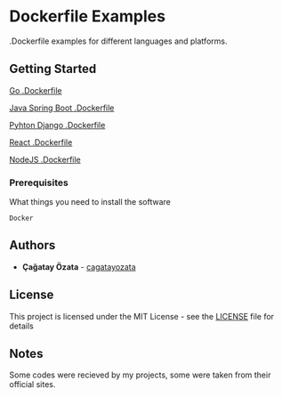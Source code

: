 # Dockerfile Examples

.Dockerfile examples for different languages and platforms.

## Getting Started

[Go .Dockerfile](https://github.com/cagatayozata/dockerfile_examples/tree/master/Go "Go .Dockerfile") 

[Java Spring Boot .Dockerfile ](https://github.com/cagatayozata/dockerfile_examples/tree/master/JavaSpringBoot "Java Spring Boot .Dockerfile ")

[Pyhton Django .Dockerfile](https://github.com/cagatayozata/dockerfile_examples/tree/master/PyhtonDjango "Pyhton Django .Dockerfile")

[React .Dockerfile](https://github.com/cagatayozata/dockerfile_examples/tree/master/React "React .Dockerfile") 

[NodeJS .Dockerfile](https://github.com/cagatayozata/dockerfile_examples/tree/master/nodeJS "NodeJS .Dockerfile") 

### Prerequisites

What things you need to install the software

```
Docker
```

## Authors

* **Çağatay Özata** - [cagatayozata](https://github.com/cagatayozata)

## License

This project is licensed under the MIT License - see the [LICENSE](LICENSE) file for details

## Notes

Some codes were recieved by my projects, some were taken from their official sites.

